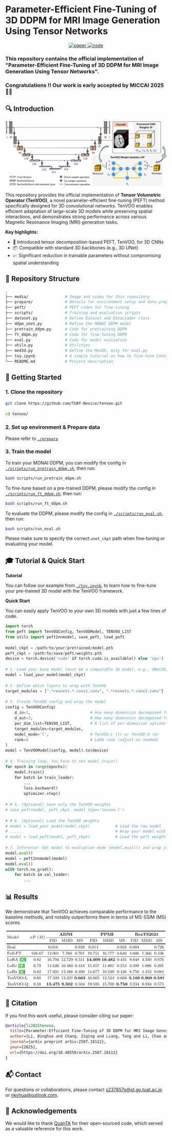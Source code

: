 # Parameter-Efficient Fine-Tuning of 3D DDPM for MRI Image Generation Using Tensor Networks

<p align="center">
  <a href="https://arxiv.org/abs/2507.18112">
    <img src="https://img.shields.io/badge/Paper-PDF-red?logo=adobeacrobatreader&style=for-the-badge" alt="paper"/>
  </a>
  <a href="https://github.com/xiaovhua/tenvoo">
    <img src="https://img.shields.io/badge/Code-GitHub-blue?logo=github&style=for-the-badge" alt="code"/>
  </a>
</p>


<!-- ![video](./media/methods_comparison.gif) -->


### This repository contains the official implementation of **"Parameter-Efficient Fine-Tuning of 3D DDPM for MRI Image Generation Using Tensor Networks"**.

### Congratulations !! Our work is early accepted by **MICCAI 2025** 🎉🎉


## 🔍 Introduction

![method](./media/method.png)

This repository provides the official implementation of **Tensor Volumetric Operator (TenVOO)**, a novel parameter-efficient fine-tuning (PEFT) method specifically designed for 3D convolutional networks. TenVOO enables efficient adaptation of large-scale 3D models while preserving spatial interactions, and demonstrates strong performance across various Magnetic Resonance Imaging (MRI) generation tasks.

**Key highlights:**

- 🧠 Introduced tensor decomposition-based PEFT, TenVOO, for 3D CNNs  
- 📦 Compatible with standard 3D backbones (e.g., 3D UNet)  
- 📈 Significant reduction in trainable parameters without compromising spatial understanding

## 📁 Repository Structure

```bash
.
├── media/                # Image and video for this repository
├── prepare/              # Details for environment setup and data preparation
├── peft/                 # PEFT codes for fine-tuning
├── scripts/              # Training and evaluation scripts
├── dataset.py            # Define Dataset and DataLoader class
├── ddpm_unet.py          # Define the MONAI DDPM model
├── pretrain_ddpm.py      # Code for pretraining DDPM
├── ft_ddpm.py            # Code for fine-tuning DDPM
├── eval.py               # Code for model evaluation
├── utils.py              # Utilities
├── med3d.py              # Define the Med3D, only for eval.py
├── toy.ipynb             # A simple tutorial on how to fine-tune Conv3D using our TenVOO framework
└── README.md             # Project description
```

## 🚀 Getting Started

### 1. Clone the repository

```bash
git clone https://github.com/TUAT-Novice/tenvoo.git

cd tenvoo/
```

### 2. Set up environment & Prepare data

Please refer to [`./prepare`](./prepare)

### 3. Train the model

To train your MONAI DDPM, you can modify the config in  [`./scripts/run_pretrain_ddpm.sh`](./scripts/run_pretrain_ddpm.sh), then run:

```bash
bash scripts/run_pretrain_ddpm.sh
```

To fine-tune based on a pre-trained DDPM, please modify the config in  [`./scripts/run_ft_ddpm.sh`](./scripts/run_ft_ddpm.sh), then run:

```bash
bash scripts/run_ft_ddpm.sh
```

To evaluate the DDPM, please modify the config in  [`./scripts/run_eval.sh`](./scripts/run_eval.sh), then run:

```bash
bash scripts/run_eval.sh
```

Please make sure to specify the correct ```unet_ckpt``` path when fine-tuning or evaluating your model.

## 🎓 Tutorial & Quick Start

**Tutorial**

You can follow our example from [`./toy.ipynb`](./toy.ipynb), to learn how to fine-tune your pre-trained 3D model with the TenVOO framework.

**Quick Start**

You can easily apply TenVOO to your own 3D models with just a few lines of code.

```python
import torch
from peft import TenVOOConfig, TenVOOModel, TENVOO_LIST
from utils import peft2nnmodel, save_peft, load_peft

model_ckpt = /path/to/your/pretrained/model.pth                          # Replace with your model path
peft_ckpt = /path/to/save/peft/weights.pth                               # Replace with your path to save peft weights
device = torch.device('cuda' if torch.cuda.is_available() else 'cpu')

# 1. Load your base model (must be a compatible 3D model, e.g., UNet3D)
model = load_your_model(model_ckpt)  

# 2. Define which layers to wrap with TenVOO
target_modules = [".*resnets.*.conv1.conv", ".*resnets.*.conv2.conv"]    # Replace with actual layer names in your model

# 3. Create TenVOO config and wrap the model
config = TenVOOConfig(
    d_in=3,                          # How many dimension decomposed from input dimension (e.g., 1024=16*8*8)
    d_out=3,                         # How many dimension decomposed from output dimension (e.g., 128=8*4*4)
    per_dim_list=TENVOO_LIST,        # A list of per-dimension options (we set TENVOO_LIST as default)
    target_modules=target_modules,
    model_mode='l',                  # TenVOO-L (l) or TenVOO-Q (q)
    rank=4                           # LoRA rank (adjust as needed)
)
model = TenVOOModel(config, model).to(device)

# 4. Training loop. You have to set model.train()
for epoch in range(epochs):
    model.train()
    for batch in train_loader:
        ...
        loss.backward()
        optimizer.step()

# # 5. (Optional) Save only the TenVOO weights
# save_peft(model, peft_ckpt, model_type='tenvoo-l')

# # 6. (Optional) Load the TenVOO weights
# model = load_your_model(model_ckpt)           # Load the raw model
# ......                                        # Wrap your model with TenVOOModel with the same configuration
# model = load_peft(model, peft_ckpt)           # Load the peft weight

# 7. Inference: Set model to evaluation mode (model.eval()) and wrap it with peft2nnmodel() before running inference
model.eval()
model = peft2nnmodel(model)
model.eval()
with torch.no_grad():
    for batch in val_loader:
        ...

```

## 📊 Results

We demonstrate that TenVOO achieves comparable performance to the baseline methods, and notably outperforms them in terms of MS-SSIM (MS) scores.

![results](./media/results.png)


## 🤝 Citation

If you find this work useful, please consider citing our paper:

```bibtex
@article{li2025tenvoo,
  title={Parameter-Efficient Fine-Tuning of 3D DDPM for MRI Image Generation Using Tensor Networks},
  author={Li, Binghua and Chang, Ziqing and Liang, Tong and Li, Chao and Tanaka, Toshihisa and Aoki, Shigeki and Zhao, Qibin and Sun, Zhe},
  journal={arXiv preprint arXiv:2507.18112},
  year={2025},
  url={https://doi.org/10.48550/arXiv.2507.18112}
}
```

## 📬 Contact

For questions or collaborations, please contact s237857s@st.go.tuat.ac.jp or nkvhua@outlook.com.

## 🙏 Acknowledgements

We would like to thank [QuanTA](https://github.com/quanta-fine-tuning/quanta) for their open-sourced code, which served as a valuable reference for this work.

